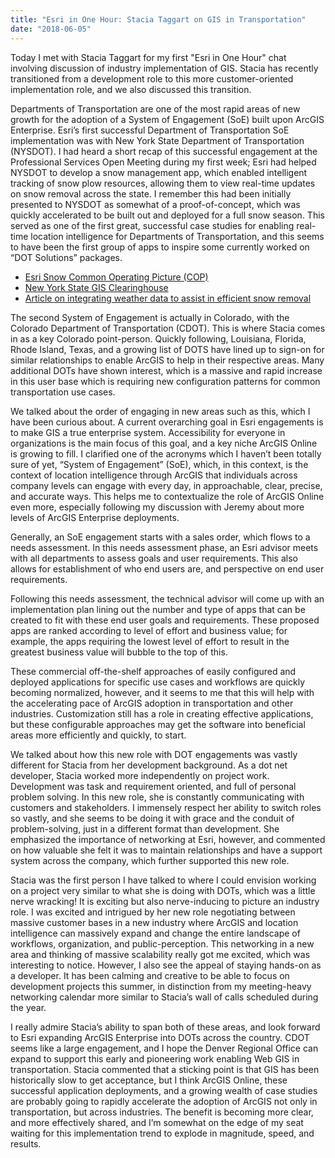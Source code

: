 ```yaml
---
title: "Esri in One Hour: Stacia Taggart on GIS in Transportation"
date: "2018-06-05" 
---
```


Today I met with Stacia Taggart for my first "Esri in One Hour" chat involving discussion of industry implementation of GIS. Stacia has recently transitioned from a development role to this more customer-oriented implementation role, and we also discussed this transition.

Departments of Transportation are one of the most rapid areas of new growth for the adoption of a System of Engagement (SoE) built upon ArcGIS Enterprise. Esri’s first successful Department of Transportation SoE implementation was with New York State Department of Transportation (NYSDOT). I had heard a short recap of this successful engagement at the Professional Services Open Meeting during my first week; Esri had helped NYSDOT to develop a snow management app, which enabled intelligent tracking of snow plow resources, allowing them to view real-time updates on snow removal across the state. I remember this had been initially presented to NYSDOT as somewhat of a proof-of-concept, which was quickly accelerated to be built out and deployed for a full snow season. This served as one of the first great, successful case studies for enabling real-time location intelligence for Departments of Transportation, and this seems to have been the first group of apps to inspire some currently worked on “DOT Solutions” packages.

- [Esri Snow Common Operating Picture (COP)](http://solutions.arcgis.com/local-government/help/snow-cop/)
- [New York State GIS Clearinghouse](https://gis.ny.gov/)
- [Article on integrating weather data to assist in efficient snow removal](http://www.esri.com/esri-news/arcnews/fall15articles/integrating-severe-weather-data-helps-manage-snow-removal)

The second System of Engagement is actually in Colorado, with the Colorado Department of Transportation (CDOT). This is where Stacia comes in as a key Colorado point-person. Quickly following, Louisiana, Florida, Rhode Island, Texas, and a growing list of DOTS have lined up to sign-on for similar relationships to enable ArcGIS to help in their respective areas. Many additional DOTs have shown interest, which is a massive and rapid increase in this user base which is requiring new configuration patterns for common transportation use cases.

We talked about the order of engaging in new areas such as this, which I have been curious about. A current overarching goal in Esri engagements is to make GIS a true enterprise system. Accessibility for everyone in organizations is the main focus of this goal, and a key niche ArcGIS Online is growing to fill. I clarified one of the acronyms which I haven’t been totally sure of yet, “System of Engagement” (SoE), which, in this context, is the context of location intelligence through ArcGIS that individuals across company levels can engage with every day, in approachable, clear, precise, and accurate ways. This helps me to contextualize the role of ArcGIS Online even more, especially following my discussion with Jeremy about more levels of ArcGIS Enterprise deployments.

Generally, an SoE engagement starts with a sales order, which flows to a needs assessment. In this needs assessment phase, an Esri advisor meets with all departments to assess goals and user requirements. This also allows for establishment of who end users are, and perspective on end user requirements.

Following this needs assessment, the technical advisor will come up with an implementation plan lining out the number and type of apps that can be created to fit with these end user goals and requirements. These proposed apps are ranked according to level of effort and business value; for example, the apps requiring the lowest level of effort to result in the greatest business value will bubble to the top of this.

These commercial off-the-shelf approaches of easily configured and deployed applications for specific use cases and workflows are quickly becoming normalized, however, and it seems to me that this will help with the accelerating pace of ArcGIS adoption in transportation and other industries. Customization still has a role in creating effective applications, but these configurable approaches may get the software into beneficial areas more efficiently and quickly, to start.

We talked about how this new role with DOT engagements was vastly different for Stacia from her development background. As a dot net developer, Stacia worked more independently on project work. Development was task and requirement oriented, and full of personal problem solving. In this new role, she is constantly communicating with customers and stakeholders. I immensely respect her ability to switch roles so vastly, and she seems to be doing it with grace and the conduit of problem-solving, just in a different format than development. She emphasized the importance of networking at Esri, however, and commented on how valuable she felt it was to maintain relationships and have a support system across the company, which further supported this new role.

Stacia was the first person I have talked to where I could envision working on a project very similar to what she is doing with DOTs, which was a little nerve wracking! It is exciting but also nerve-inducing to picture an industry role. I was excited and intrigued by her new role negotiating between massive customer bases in a new industry where ArcGIS and location intelligence can massively expand and change the entire landscape of workflows, organization, and public-perception. This networking in a new area and thinking of massive scalability really got me excited, which was interesting to notice. However, I also see the appeal of staying hands-on as a developer. It has been calming and creative to be able to focus on development projects this summer, in distinction from my meeting-heavy networking calendar more similar to Stacia’s wall of calls scheduled during the year.

I really admire Stacia’s ability to span both of these areas, and look forward to Esri expanding ArcGIS Enterprise into DOTs across the country. CDOT seems like a large engagement, and I hope the Denver Regional Office can expand to support this early and pioneering work enabling Web GIS in transportation. Stacia commented that a sticking point is that GIS has been historically slow to get acceptance, but I think ArcGIS Online, these successful application deployments, and a growing wealth of case studies are probably going to rapidly accelerate the adoption of ArcGIS not only in transportation, but across industries. The benefit is becoming more clear, and more effectively shared, and I’m somewhat on the edge of my seat waiting for this implementation trend to explode in magnitude, speed, and results.
